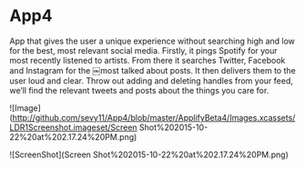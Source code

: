 # App4
App that gives the user a unique experience without searching high and low for the best, most relevant social media.
Firstly, it pings Spotify for your most recently listened to artists. From there it searches Twitter, Facebook and
Instagram for the ￼most talked about posts. It then delivers them to the user loud and clear. Throw out adding and
deleting handles from your feed, we’ll find the relevant tweets and posts about the things you care for.

![Image](http://github.com/sevy11/App4/blob/master/ApplifyBeta4/Images.xcassets/LDR1Screenshot.imageset/Screen Shot%202015-10-22%20at%202.17.24%20PM.png)

![ScreenShot](Screen Shot%202015-10-22%20at%202.17.24%20PM.png)
